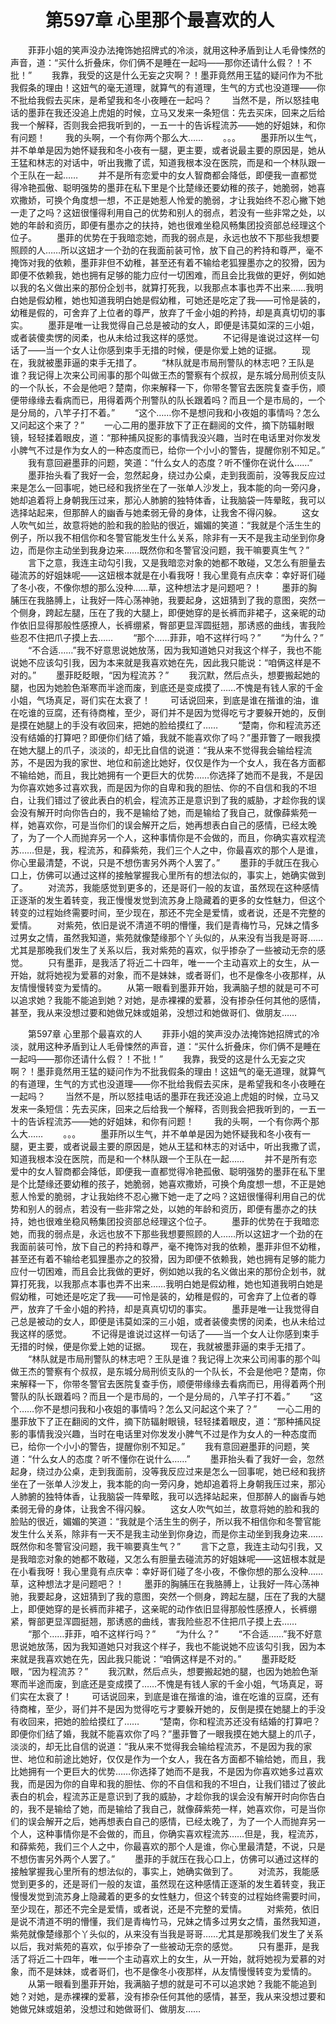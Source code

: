 # 　　第597章 心里那个最喜欢的人
　　菲菲小姐的笑声没办法掩饰她招牌式的冷淡，就用这种矛盾到让人毛骨悚然的声音，道：“买什么折叠床，你们俩不是睡在一起吗——那你还请什么假？！不批！”
　　我靠，我受的这是什么无妄之灾啊？！墨菲竟然用王猛的疑问作为不批我假条的理由！这妞气的毫无道理，就算气的有道理，生气的方式也没道理——你不批给我假去买床，是希望我和冬小夜睡在一起吗？
　　当然不是，所以怒挂电话的墨菲在我还没追上虎姐的时候，立马又发来一条短信：先去买床，回来之后给我一个解释，否则我会把我听到的，一五一十的告诉程流苏——她的好姐妹，和你有问题！
　　我的头啊，一个有你两个那么大……
　　。。。
　　墨菲所以生气，并不单单是因为她怀疑我和冬小夜有一腿，更主要，或者说最主要的原因是，她从王猛和林志的对话中，听出我撒了谎，知道我根本没在医院，而是和一个林队跟一个王队在一起……
　　并不是所有恋爱中的女人智商都会降低，即便我一直都觉得冷艳孤傲、聪明强势的墨菲在私下里是个比楚缘还要幼稚的孩子，她脆弱，她喜欢撒娇，可换个角度想一想，不正是她惹人怜爱的脆弱，才让我始终不忍心撇下她一走了之吗？这妞很懂得利用自己的优势和别人的弱点，若没有一些非常之处，以她的年龄和资历，即便有墨亦之的扶持，她也很难坐稳风畅集团投资部总经理这个位子。
　　墨菲的优势在于我暗恋她，而我的弱点是，永远也放不下那些我想要照顾的人……所以这妞才一个劲的在我面前装可怜，放下自己的矜持和尊严，毫不掩饰对我的依赖，墨菲非但不幼稚，甚至还有着不输给老狐狸墨亦之的狡猾，因为即便不依赖我，她也拥有足够的能力应付一切困难，而且会比我做的更好，例如她以我的名义做出来的那份企划书，就算打死我，以我那点本事也弄不出来……我明白她是假幼稚，她也知道我明白她是假幼稚，可她还是吃定了我——可怜是装的，幼稚是假的，可舍弃了上位者的尊严，放弃了千金小姐的矜持，却是真真切切的事实。
　　墨菲是唯一让我觉得自己总是被动的女人，即便是讳莫如深的三小姐，或者装傻卖愣的闵柔，也从未给过我这样的感觉。
　　不记得是谁说过这样一句话了——当一个女人让你感到束手无措的时候，便是你爱上她的证据。
　　现在，我就被墨菲逼的束手无措了。
　　“林队就是市局刑警队的林志吧？王队是谁？我记得上次来公司闹事的那个叫做王杰的警察有个叔叔，是东城分局刑侦支队的一个队长，不会是他吧？楚南，你来解释一下，你带冬警官去医院复查手伤，顺便带缘缘去看病而已，用得着两个刑警队的队长跟着吗？而且一个是市局的，一个是分局的，八竿子打不着。”
　　“这个……你不是想问我和小夜姐的事情吗？怎么又问起这个来了？”
　　一心二用的墨菲放下了正在翻阅的文件，摘下防辐射眼镜，轻轻揉着眼皮，道：“那种捕风捉影的事情我没兴趣，当时在电话里对你发发小脾气不过是作为女人的一种态度而已，给你一个小小的警告，提醒你别不知足。”
　　我有意回避墨菲的问题，笑道：“什么女人的态度？听不懂你在说什么……”
　　墨菲抬头看了我好一会，忽然起身，绕过办公桌，走到我面前，没等我反应过来是怎么一回事呢，她已经和我挤坐在了一张单人沙发上，我本能的向一旁闪身，她却追着将上身朝我压过来，那沁人肺腑的独特体香，让我脑袋一阵晕眩，我可以选择站起来，但那醉人的幽香与她柔弱无骨的身体，让我舍不得闪躲。
　　这女人吹气如兰，故意将她的脸和我的脸贴的很近，媚媚的笑道：“我就是个活生生的例子，所以我不相信你和冬警官能发生什么关系，除非有一天不是我主动坐到你身边，而是你主动坐到我身边来……既然你和冬警官没问题，我干嘛要真生气？”
　　言下之意，我连主动勾引我，又是我暗恋对象的她都不敢碰，又怎么有胆量去碰流苏的好姐妹呢——这妞根本就是在小看我呀！我心里竟有点庆幸：幸好哥们碰了冬小夜，不像你想的那么没种……草，这种想法才是问题吧？！
　　墨菲的胸脯压在我胳膊上，让我好一阵心荡神驰，我要起身，这妞猜到了我的意图，突然一个侧身，跨起左腿，压在了我的大腿上，即便她穿的是长裤而非裙子，这亲昵的动作依旧显得那般性感撩人，长裤绷紧，臀部更显浑圆挺翘，那诱惑的曲线，害我险些忍不住把爪子摸上去……
　　“那个……菲菲，咱不这样行吗？”
　　“为什么？”
　　“不合适……”我不好意思说她放荡，因为我知道她只对我这个样子，我也不能说她不应该勾引我，因为本来就是我喜欢她在先，因此我只能说：“咱俩这样是不对的。”
　　墨菲眨眨眼，“因为程流苏？”
　　我沉默，然后点头，想要搬起她的腿，也因为她脸色渐寒而半途而废，到底还是变成摸了……不愧是有钱人家的千金小姐，气场真足，哥们实在太衰了！
　　可话说回来，到底是谁在揩谁的油，谁在吃谁的豆腐，还有待商榷，至少，哥们并不是因为觉得吃亏才要躲开她的，反倒是摸在她腿上的手没有收回来，把她的脸给摸红了……
　　“楚南，你和程流苏还没有结婚的打算吧？即便你们结了婚，我就不能喜欢你了吗？”墨菲瞥了一眼我摸在她大腿上的爪子，淡淡的，却无比自信的说道：“我从来不觉得我会输给程流苏，不是因为我的家世、地位和前途比她好，仅仅是作为一个女人，我在各方面都不输给她，而且，我比她拥有一个更巨大的优势……你选择了她而不是我，不是因为你喜欢她多过喜欢我，而是因为你的自卑和我的胆怯、你的不自信和我的不坦白，让我们错过了彼此表白的机会，程流苏正是意识到了我的威胁，才趁你我的误会没有解开时向你告白的，我不是输给了她，而是输给了我自己，就像薛紫苑一样，她喜欢你，可是当你们的误会解开之后，她再想表白自己的感情，已经太晚了，为了一个人而抛弃另一个人，这种事情你是不会做的，而且，你确实喜欢程流苏……但是，我，程流苏，和薛紫苑，我们三个人之中，你最喜欢的那个人是谁，你心里最清楚，不说，只是不想伤害另外两个人罢了。”
　　墨菲的手就压在我心口上，仿佛可以通过这样的接触掌握我心里所有的想法似的，事实上，她确实做到了。
　　对流苏，我能感觉到更多的，还是哥们一般的友谊，虽然现在这种感情正逐渐的发生着转变，我正慢慢发觉到流苏身上隐藏着的更多的女性魅力，但这个转变的过程始终需要时间，至少现在，那还不完全是爱情，或者说，还是不完整的爱情。
　　对紫苑，依旧是说不清道不明的懵懂，我们是青梅竹马，兄妹之情多过男女之情，虽然我知道，紫苑就像楚缘那个丫头似的，从来没有当我是哥哥……尤其是那晚我们发生了关系以后，我对紫苑的喜欢，似乎掺杂了一些被动无奈的感觉。
　　只有墨菲，是我活了将近二十四年，唯一一个主动喜欢上的女生，从一开始，就将她视为爱慕的对象，而不是妹妹，或者哥们，也不是像冬小夜那样，从友情慢慢转变为爱情的。
　　从第一眼看到墨菲开始，我满脑子想的就是可不可以追求她？我能不能追到她？对她，是赤裸裸的爱慕，没有掺杂任何其他的感情，甚至，我从来没想过要和她做兄妹或姐弟，没想过和她做哥们、做朋友……

　　第597章 心里那个最喜欢的人
　　菲菲小姐的笑声没办法掩饰她招牌式的冷淡，就用这种矛盾到让人毛骨悚然的声音，道：“买什么折叠床，你们俩不是睡在一起吗——那你还请什么假？！不批！”
　　我靠，我受的这是什么无妄之灾啊？！墨菲竟然用王猛的疑问作为不批我假条的理由！这妞气的毫无道理，就算气的有道理，生气的方式也没道理——你不批给我假去买床，是希望我和冬小夜睡在一起吗？
　　当然不是，所以怒挂电话的墨菲在我还没追上虎姐的时候，立马又发来一条短信：先去买床，回来之后给我一个解释，否则我会把我听到的，一五一十的告诉程流苏——她的好姐妹，和你有问题！
　　我的头啊，一个有你两个那么大……
　　。。。
　　墨菲所以生气，并不单单是因为她怀疑我和冬小夜有一腿，更主要，或者说最主要的原因是，她从王猛和林志的对话中，听出我撒了谎，知道我根本没在医院，而是和一个林队跟一个王队在一起……
　　并不是所有恋爱中的女人智商都会降低，即便我一直都觉得冷艳孤傲、聪明强势的墨菲在私下里是个比楚缘还要幼稚的孩子，她脆弱，她喜欢撒娇，可换个角度想一想，不正是她惹人怜爱的脆弱，才让我始终不忍心撇下她一走了之吗？这妞很懂得利用自己的优势和别人的弱点，若没有一些非常之处，以她的年龄和资历，即便有墨亦之的扶持，她也很难坐稳风畅集团投资部总经理这个位子。
　　墨菲的优势在于我暗恋她，而我的弱点是，永远也放不下那些我想要照顾的人……所以这妞才一个劲的在我面前装可怜，放下自己的矜持和尊严，毫不掩饰对我的依赖，墨菲非但不幼稚，甚至还有着不输给老狐狸墨亦之的狡猾，因为即便不依赖我，她也拥有足够的能力应付一切困难，而且会比我做的更好，例如她以我的名义做出来的那份企划书，就算打死我，以我那点本事也弄不出来……我明白她是假幼稚，她也知道我明白她是假幼稚，可她还是吃定了我——可怜是装的，幼稚是假的，可舍弃了上位者的尊严，放弃了千金小姐的矜持，却是真真切切的事实。
　　墨菲是唯一让我觉得自己总是被动的女人，即便是讳莫如深的三小姐，或者装傻卖愣的闵柔，也从未给过我这样的感觉。
　　不记得是谁说过这样一句话了——当一个女人让你感到束手无措的时候，便是你爱上她的证据。
　　现在，我就被墨菲逼的束手无措了。
　　“林队就是市局刑警队的林志吧？王队是谁？我记得上次来公司闹事的那个叫做王杰的警察有个叔叔，是东城分局刑侦支队的一个队长，不会是他吧？楚南，你来解释一下，你带冬警官去医院复查手伤，顺便带缘缘去看病而已，用得着两个刑警队的队长跟着吗？而且一个是市局的，一个是分局的，八竿子打不着。”
　　“这个……你不是想问我和小夜姐的事情吗？怎么又问起这个来了？”
　　一心二用的墨菲放下了正在翻阅的文件，摘下防辐射眼镜，轻轻揉着眼皮，道：“那种捕风捉影的事情我没兴趣，当时在电话里对你发发小脾气不过是作为女人的一种态度而已，给你一个小小的警告，提醒你别不知足。”
　　我有意回避墨菲的问题，笑道：“什么女人的态度？听不懂你在说什么……”
　　墨菲抬头看了我好一会，忽然起身，绕过办公桌，走到我面前，没等我反应过来是怎么一回事呢，她已经和我挤坐在了一张单人沙发上，我本能的向一旁闪身，她却追着将上身朝我压过来，那沁人肺腑的独特体香，让我脑袋一阵晕眩，我可以选择站起来，但那醉人的幽香与她柔弱无骨的身体，让我舍不得闪躲。
　　这女人吹气如兰，故意将她的脸和我的脸贴的很近，媚媚的笑道：“我就是个活生生的例子，所以我不相信你和冬警官能发生什么关系，除非有一天不是我主动坐到你身边，而是你主动坐到我身边来……既然你和冬警官没问题，我干嘛要真生气？”
　　言下之意，我连主动勾引我，又是我暗恋对象的她都不敢碰，又怎么有胆量去碰流苏的好姐妹呢——这妞根本就是在小看我呀！我心里竟有点庆幸：幸好哥们碰了冬小夜，不像你想的那么没种……草，这种想法才是问题吧？！
　　墨菲的胸脯压在我胳膊上，让我好一阵心荡神驰，我要起身，这妞猜到了我的意图，突然一个侧身，跨起左腿，压在了我的大腿上，即便她穿的是长裤而非裙子，这亲昵的动作依旧显得那般性感撩人，长裤绷紧，臀部更显浑圆挺翘，那诱惑的曲线，害我险些忍不住把爪子摸上去……
　　“那个……菲菲，咱不这样行吗？”
　　“为什么？”
　　“不合适……”我不好意思说她放荡，因为我知道她只对我这个样子，我也不能说她不应该勾引我，因为本来就是我喜欢她在先，因此我只能说：“咱俩这样是不对的。”
　　墨菲眨眨眼，“因为程流苏？”
　　我沉默，然后点头，想要搬起她的腿，也因为她脸色渐寒而半途而废，到底还是变成摸了……不愧是有钱人家的千金小姐，气场真足，哥们实在太衰了！
　　可话说回来，到底是谁在揩谁的油，谁在吃谁的豆腐，还有待商榷，至少，哥们并不是因为觉得吃亏才要躲开她的，反倒是摸在她腿上的手没有收回来，把她的脸给摸红了……
　　“楚南，你和程流苏还没有结婚的打算吧？即便你们结了婚，我就不能喜欢你了吗？”墨菲瞥了一眼我摸在她大腿上的爪子，淡淡的，却无比自信的说道：“我从来不觉得我会输给程流苏，不是因为我的家世、地位和前途比她好，仅仅是作为一个女人，我在各方面都不输给她，而且，我比她拥有一个更巨大的优势……你选择了她而不是我，不是因为你喜欢她多过喜欢我，而是因为你的自卑和我的胆怯、你的不自信和我的不坦白，让我们错过了彼此表白的机会，程流苏正是意识到了我的威胁，才趁你我的误会没有解开时向你告白的，我不是输给了她，而是输给了我自己，就像薛紫苑一样，她喜欢你，可是当你们的误会解开之后，她再想表白自己的感情，已经太晚了，为了一个人而抛弃另一个人，这种事情你是不会做的，而且，你确实喜欢程流苏……但是，我，程流苏，和薛紫苑，我们三个人之中，你最喜欢的那个人是谁，你心里最清楚，不说，只是不想伤害另外两个人罢了。”
　　墨菲的手就压在我心口上，仿佛可以通过这样的接触掌握我心里所有的想法似的，事实上，她确实做到了。
　　对流苏，我能感觉到更多的，还是哥们一般的友谊，虽然现在这种感情正逐渐的发生着转变，我正慢慢发觉到流苏身上隐藏着的更多的女性魅力，但这个转变的过程始终需要时间，至少现在，那还不完全是爱情，或者说，还是不完整的爱情。
　　对紫苑，依旧是说不清道不明的懵懂，我们是青梅竹马，兄妹之情多过男女之情，虽然我知道，紫苑就像楚缘那个丫头似的，从来没有当我是哥哥……尤其是那晚我们发生了关系以后，我对紫苑的喜欢，似乎掺杂了一些被动无奈的感觉。
　　只有墨菲，是我活了将近二十四年，唯一一个主动喜欢上的女生，从一开始，就将她视为爱慕的对象，而不是妹妹，或者哥们，也不是像冬小夜那样，从友情慢慢转变为爱情的。
　　从第一眼看到墨菲开始，我满脑子想的就是可不可以追求她？我能不能追到她？对她，是赤裸裸的爱慕，没有掺杂任何其他的感情，甚至，我从来没想过要和她做兄妹或姐弟，没想过和她做哥们、做朋友……
